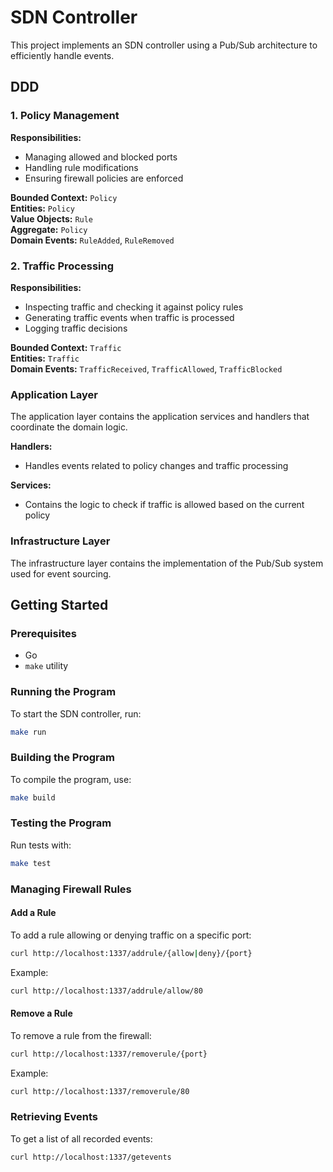 # SDN Controller

This project implements an SDN controller using a Pub/Sub architecture to efficiently handle events.

## DDD

### 1. Policy Management

**Responsibilities:**
- Managing allowed and blocked ports
- Handling rule modifications
- Ensuring firewall policies are enforced

**Bounded Context:** `Policy`  
**Entities:** `Policy`  
**Value Objects:** `Rule`  
**Aggregate:** `Policy`  
**Domain Events:** `RuleAdded`, `RuleRemoved`

### 2. Traffic Processing

**Responsibilities:**
- Inspecting traffic and checking it against policy rules
- Generating traffic events when traffic is processed
- Logging traffic decisions

**Bounded Context:** `Traffic`  
**Entities:** `Traffic`  
**Domain Events:** `TrafficReceived`, `TrafficAllowed`, `TrafficBlocked`

### Application Layer

The application layer contains the application services and handlers that coordinate the domain logic.

**Handlers:**
- Handles events related to policy changes and traffic processing

**Services:**
- Contains the logic to check if traffic is allowed based on the current policy

### Infrastructure Layer

The infrastructure layer contains the implementation of the Pub/Sub system used for event sourcing.


## Getting Started

### Prerequisites
- Go
- `make` utility

### Running the Program
To start the SDN controller, run:

```bash
make run
```

### Building the Program
To compile the program, use:

```bash
make build
```

### Testing the Program
Run tests with:

```bash
make test
```

### Managing Firewall Rules

#### Add a Rule
To add a rule allowing or denying traffic on a specific port:

```bash
curl http://localhost:1337/addrule/{allow|deny}/{port}
```

Example:

```bash
curl http://localhost:1337/addrule/allow/80
```

#### Remove a Rule
To remove a rule from the firewall:

```bash
curl http://localhost:1337/removerule/{port}
```

Example:

```bash
curl http://localhost:1337/removerule/80
```

### Retrieving Events
To get a list of all recorded events:

```bash
curl http://localhost:1337/getevents
```